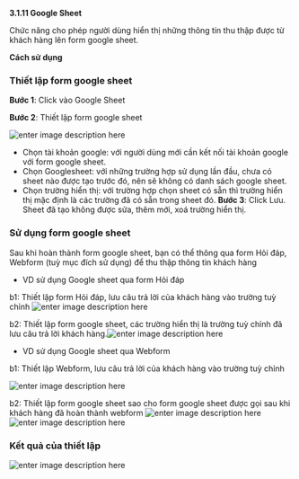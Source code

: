 **3.1.11 Google Sheet**

Chức năng cho phép người dùng hiển thị những thông tin thu thập được từ khách hàng lên form google sheet.

**Cách sử dụng**
### **Thiết lập form google sheet**
**Bước 1**:  Click vào Google Sheet

**Bước 2**: Thiết lập form google sheet

 ![enter image description here](https://chatbizfly.mediacdn.vn/2022/10/14/chatbot/img_Screenshot4png1665736468.png)
 - Chọn tài khoản google: với người dùng mới cần kết nối tài khoản google với form google sheet.
 - Chọn Googlesheet: với những trường hợp sử dụng lần đầu, chưa có sheet nào được tạo trước đó, nên sẽ không có danh sách google sheet.
 - Chọn trường hiển thị: với trường hợp chọn sheet có sẵn thì trường hiển thị mặc định là các trường đã có sẵn trong sheet đó.
**Bước 3**: Click Lưu. Sheet đã tạo không được sửa, thêm mới, xoá trường hiển thị.
### **Sử dụng form google sheet**
Sau khi hoàn thành form google sheet, bạn có thể thông qua form Hỏi đáp, Webform (tuỳ mục đích sử dụng) để thu thập thông tin khách hàng
 - VD sử dụng Google sheet qua form Hỏi đáp

 b1: Thiết lập form Hỏi đáp, lưu câu trả lời của khách hàng vào trường tuỳ chỉnh 
 ![enter image description here](https://chatbizfly.mediacdn.vn/2022/10/14/chatbot/img_Screenshot5png1665740258.png)
 
 b2: Thiết lập form google sheet, các trường hiển thị là trường tuỳ chỉnh đã lưu câu trả lời khách hàng.![enter image description here](https://chatbizfly.mediacdn.vn/2022/10/14/chatbot/img_Screenshot6png1665740719.png)
 - VD sử dụng Google sheet qua Webform
 
b1: Thiết lập Webform, lưu câu trả lời của khách hàng vào trường tuỳ chỉnh

![enter image description here](https://chatbizfly.mediacdn.vn/2022/10/14/chatbot/img_Screenshot7png1665741513.png)

b2: Thiết lập form google sheet sao cho form google sheet được gọi sau khi khách hàng đã hoàn thành webform
![enter image description here](https://chatbizfly.mediacdn.vn/2022/10/14/chatbot/img_Screenshot10png1665743078.png)
![enter image description here](https://chatbizfly.mediacdn.vn/2022/10/14/chatbot/img_Screenshot9png1665743135.png)
### Kết quả của thiết lập
![enter image description here](https://chatbizfly.mediacdn.vn/2022/10/14/chatbot/img_Screenshot12png1665743523.png)